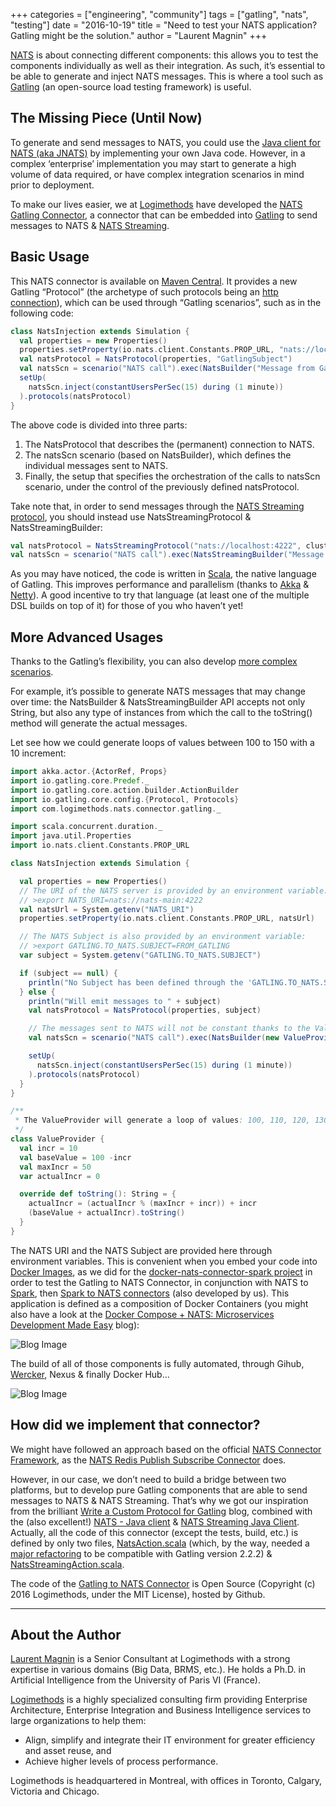 +++
categories = ["engineering", "community"]
tags = ["gatling", "nats", "testing"]
date = "2016-10-19"
title = "Need to test your NATS application? Gatling might be the solution."
author = "Laurent Magnin"
+++

[NATS](https://nats.io) is about connecting different components: this allows you to test the components individually as well as their integration. As such, it’s essential to be able to generate and inject NATS messages. This is where a tool such as [Gatling](https://gatling.io) (an open-source load testing framework) is useful.

## The Missing Piece (Until Now)
To generate and send messages to NATS, you could use the [Java client for NATS (aka JNATS)](https://github.com/nats-io/jnats) by implementing your own Java code. However, in a complex ‘enterprise’ implementation you may start to generate a high volume of data required, or have complex integration scenarios in mind prior to deployment.

To make our lives easier, we at [Logimethods](https://logimethods.com) have developed the [NATS Gatling Connector](https://github.com/Logimethods/nats-connector-gatling/), a connector that can be embedded into [Gatling](https://gatling.io) to send messages to NATS & [NATS Streaming](https://nats.io/documentation/streaming/nats-streaming-intro/).

## Basic Usage
This NATS connector is available on [Maven Central](https://search.maven.org/#search%7Cga%7C1%7Cnats-connector-gatling). It provides a new Gatling “Protocol” (the archetype of such protocols being an [http connection](https://gatling.io/docs/2.1.7/http/http_protocol.html)), which can be used through “Gatling scenarios”, such as in the following code:

```scala
class NatsInjection extends Simulation {
  val properties = new Properties()
  properties.setProperty(io.nats.client.Constants.PROP_URL, "nats://localhost:4222")
  val natsProtocol = NatsProtocol(properties, "GatlingSubject")
  val natsScn = scenario("NATS call").exec(NatsBuilder("Message from Gatling!"))
  setUp(
    natsScn.inject(constantUsersPerSec(15) during (1 minute))
  ).protocols(natsProtocol)
}
```

The above code is divided into three parts:

  1. The NatsProtocol that describes the (permanent) connection to NATS.
  2. The natsScn scenario (based on NatsBuilder), which defines the individual messages sent to NATS.
  3. Finally, the setup that specifies the orchestration of the calls to natsScn scenario, under the control of the previously defined natsProtocol.

Take note that, in order to send messages through the [NATS Streaming protocol](https://nats.io/documentation/streaming/nats-streaming-intro/), you should instead use  NatsStreamingProtocol & NatsStreamingBuilder:

```scala
val natsProtocol = NatsStreamingProtocol("nats://localhost:4222", clusterID, subject)
val natsScn = scenario("NATS call").exec(NatsStreamingBuilder("Message from Gatling!"))
```

As you may have noticed, the code is written in [Scala](https://www.scala-lang.org), the native language of Gatling. This improves performance and parallelism (thanks to [Akka](https://akka.io) & [Netty](https://netty.io)). A good incentive to try that language (at least one of the multiple DSL builds on top of it) for those of you who haven’t yet!

## More Advanced Usages
Thanks to the Gatling’s flexibility, you can also develop [more complex scenarios](https://gatling.io/docs/2.1.7/advanced_tutorial.html).

For example, it’s possible to generate NATS messages that may change over time: the NatsBuilder & NatsStreamingBuilder API accepts not only String, but also any type of instances from which the call to the toString() method will generate the actual messages.

Let see how we could generate loops of values between 100 to 150 with a 10 increment:

```scala
import akka.actor.{ActorRef, Props}
import io.gatling.core.Predef._
import io.gatling.core.action.builder.ActionBuilder
import io.gatling.core.config.{Protocol, Protocols}
import com.logimethods.nats.connector.gatling._

import scala.concurrent.duration._
import java.util.Properties
import io.nats.client.Constants.PROP_URL

class NatsInjection extends Simulation {

  val properties = new Properties()
  // The URI of the NATS server is provided by an environment variable:
  // >export NATS_URI=nats://nats-main:4222
  val natsUrl = System.getenv("NATS_URI")
  properties.setProperty(io.nats.client.Constants.PROP_URL, natsUrl)

  // The NATS Subject is also provided by an environment variable:
  // >export GATLING.TO_NATS.SUBJECT=FROM_GATLING
  var subject = System.getenv("GATLING.TO_NATS.SUBJECT")

  if (subject == null) {
    println("No Subject has been defined through the 'GATLING.TO_NATS.SUBJECT' Environment Variable!!!")
  } else {
    println("Will emit messages to " + subject)
    val natsProtocol = NatsProtocol(properties, subject)

    // The messages sent to NATS will not be constant thanks to the ValueProvider.
    val natsScn = scenario("NATS call").exec(NatsBuilder(new ValueProvider()))

    setUp(
      natsScn.inject(constantUsersPerSec(15) during (1 minute))
    ).protocols(natsProtocol)
  }
}

/**
 * The ValueProvider will generate a loop of values: 100, 110, 120, 130, 140, 150, 100...
 */
class ValueProvider {
  val incr = 10
  val baseValue = 100 -incr
  val maxIncr = 50
  var actualIncr = 0

  override def toString(): String = {
    actualIncr = (actualIncr % (maxIncr + incr)) + incr
    (baseValue + actualIncr).toString()
  }
}
```

The NATS URI and the NATS Subject are provided here through environment variables. This is convenient when you embed your code into [Docker Images](https://www.docker.com), as we did for the [docker-nats-connector-spark project](https://github.com/Logimethods/docker-nats-connector-spark/tree/version_0.1.0) in order to test the Gatling to NATS Connector, in conjunction with NATS to [Spark](https://spark.apache.org/docs/1.5.2/), then [Spark to NATS connectors](https://github.com/Logimethods/nats-connector-spark) (also developed by us). This application is defined as a composition of Docker Containers (you might also have a look at the [Docker Compose + NATS: Microservices Development Made Easy](https://nats.io/blog/docker-compose-plus-nats/) blog):

![Blog Image](/img/blog/testing-your-nats-application/testing-nats-01.png "Blog Image")

The build of all of those components is fully automated, through Gihub, [Wercker](https://wercker.com), Nexus & finally Docker Hub…

![Blog Image](/img/blog/testing-your-nats-application/testing-nats-02.png "Blog Image")

## How did we implement that connector?
We might have followed an approach based on the official [NATS Connector Framework](https://github.com/nats-io/nats-connector-framework), as the [NATS Redis Publish Subscribe Connector](https://github.com/nats-io/nats-connector-redis) does.

However, in our case, we don’t need to build a bridge between two platforms, but to develop pure Gatling components that are able to send messages to NATS & NATS Streaming. That’s why we got our inspiration from the brilliant [Write a Custom Protocol for Gatling](https://www.trivento.io/write-custom-protocol-for-gatling/) blog, combined with the (also excellent!) [NATS - Java client](https://github.com/nats-io/jnats/) & [NATS Streaming Java Client](https://github.com/nats-io/java-nats-streaming). Actually, all the code of this connector (except the tests, build, etc.) is defined by only two files, [NatsAction.scala](https://github.com/Logimethods/nats-connector-gatling/blob/master/src/main/scala/com/logimethods/connector/gatling/to_nats/NatsAction.scala) (which, by the way, needed a [major refactoring](https://github.com/Logimethods/nats-connector-gatling/blob/master/src/main/scala/com/logimethods/connector/gatling/to_nats/NatsAction.scala) to be compatible with Gatling version 2.2.2) & [NatsStreamingAction.scala](https://github.com/Logimethods/nats-connector-gatling/blob/master/src/main/scala/com/logimethods/connector/gatling/to_nats/NatsStreamingAction.scala).

The code of the [Gatling to NATS Connector](https://github.com/Logimethods/nats-connector-gatling/) is Open Source (Copyright (c) 2016 Logimethods, under the MIT License), hosted by Github.

---

## About the Author
[Laurent Magnin](https://ca.linkedin.com/in/lmagnin) is a Senior Consultant at Logimethods with a strong expertise in various domains (Big Data, BRMS, etc.). He holds a Ph.D. in Artificial Intelligence from the University of Paris VI (France).

[Logimethods](https://logimethods.com) is a highly specialized consulting firm providing Enterprise Architecture, Enterprise Integration and Business Intelligence services to large organizations to help them:

  - Align, simplify and integrate their IT environment for greater efficiency and asset reuse, and
  - Achieve higher levels of process performance.

Logimethods is headquartered in Montreal, with offices in Toronto, Calgary, Victoria and Chicago.
